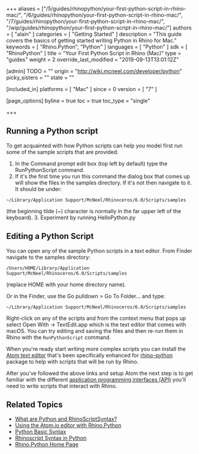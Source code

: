 +++
aliases = ["/5/guides/rhinopython/your-first-python-script-in-rhino-mac/", "/6/guides/rhinopython/your-first-python-script-in-rhino-mac/", "/7/guides/rhinopython/your-first-python-script-in-rhino-mac/", "/wip/guides/rhinopython/your-first-python-script-in-rhino-mac/"]
authors = [ "alain" ]
categories = [ "Getting Started" ]
description = "This guide covers the basics of getting started writing Python in Rhino for Mac."
keywords = [ "Rhino.Python", "Python" ]
languages = [ "Python" ]
sdk = [ "RhinoPython" ]
title = "Your First Python Script in Rhino (Mac)"
type = "guides"
weight = 2
override_last_modified = "2019-09-13T13:01:12Z"

[admin]
TODO = ""
origin = "http://wiki.mcneel.com/developer/python"
picky_sisters = ""
state = ""

[included_in]
platforms = [ "Mac" ]
since = 0
version = [ "7" ]

[page_options]
byline = true
toc = true
toc_type = "single"

+++

## Running a Python script

To get acquainted with how Python scripts can help you model first run some of the sample scripts that are provided.

  1. In the Command prompt edit box (top left by default) type the RunPythonScript command.
  2. If it's the first time you run this command the dialog box that comes up will show the files in the samples directory.  If it's not then navigate to it.  It should be under:
  ```
  ~/Library/Application Support/McNeel/Rhinoceros/6.0/Scripts/samples
  ```
  (the beginning tilde (~) character is normally in the far upper left of the keyboard).
  3. Experiment by running HelloPython.py

## Editing a Python Script

You can open any of the sample Python scripts in a text editor. From Finder navigate to the samples directory:

```
/Users/HOME/Library/Application Support/McNeel/Rhinoceros/6.0/Scripts/samples
```
(replace HOME with your home directory name).

Or in the Finder, use the Go pulldown > Go To Folder... and type:

```
~/Library/Application Support/McNeel/Rhinoceros/6.0/Scripts/samples
```

Right-click on any of the scripts and from the context menu that pops up select Open With -> TextEdit.app which is the text editor that comes with macOS.  You can try editing and saving the files and then re-run them in Rhino with the `RunPythonScript` command.

When you're ready start writing more complex scripts you can install the [Atom text editor](https://atom.io/packages/rhino-python) that's been specifically enhanced for <a href="https://atom.io/packages/rhino-python" target="_blank">rhino-python</a> package to help with scripts that will be run by Rhino.

After you've followed the above links and setup Atom the next step is to get familiar with the different [application programming interfaces (API)](../apis-for-python/) you'll need to write scripts that interact with Rhino.

## Related Topics

- [What are Python and RhinoScriptSyntax?](/guides/rhinopython/what-is-rhinopython)
- [Using the Atom.io editor with Rhino.Python](https://atom.io/packages/rhino-python)
- [Python Basic Syntax](/guides/rhinopython/python-statements/)
- [Rhinoscript Syntax in Python](/guides/rhinopython/python-rhinoscriptsyntax-introduction/)
- [Rhino.Python Home Page](/guides/rhinopython/)
